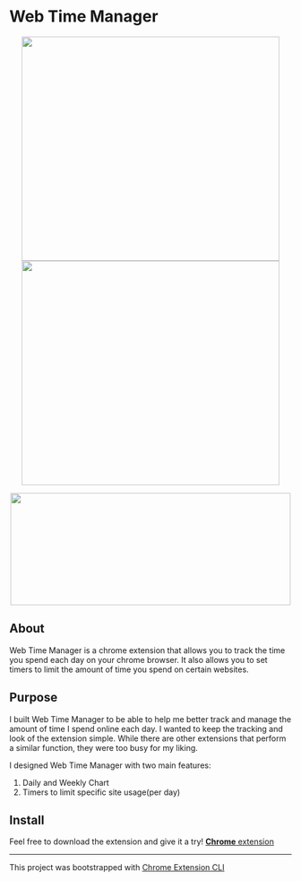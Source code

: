 #  Web Time Manager

<p align="center">
  <img width="460" height="400" src="https://user-images.githubusercontent.com/95270713/208166886-1d0b449d-033d-4737-8bd0-501e451992fc.PNG">
  <img width="460" height="400" src="https://user-images.githubusercontent.com/95270713/208166907-61156a6d-60cf-4c67-bfc5-a1f25deb7383.PNG">
</p>

<p align="center">
  <img width="500" height="200" src="https://user-images.githubusercontent.com/95270713/208166912-dabea11a-a431-4fb8-95ee-e4e56b180c17.PNG">
</p>
<!-- <img align="left" width="100" height="100" src="(https://user-images.githubusercontent.com/95270713/208166886-1d0b449d-033d-4737-8bd0-501e451992fc.PNG)">
![Weekly Chart](https://user-images.githubusercontent.com/95270713/208166907-61156a6d-60cf-4c67-bfc5-a1f25deb7383.PNG)
![Timers](https://user-images.githubusercontent.com/95270713/208166912-dabea11a-a431-4fb8-95ee-e4e56b180c17.PNG) -->


## About

Web Time Manager is a chrome extension that allows you to track the time you spend each day on your chrome browser.  It also allows you to set timers to limit the amount of time you spend on certain websites. 

## Purpose

I built Web Time Manager to be able to help me better track and manage the amount of time I spend online each day.  I wanted to keep the tracking and look of the extension simple.  While there are other extensions that perform a similar function, they were too busy for my liking.

I designed Web Time Manager with two main features: 

1. Daily and Weekly Chart
2. Timers to limit specific site usage(per day)

## Install

Feel free to download the extension and give it a try! [**Chrome** extension]() 

---

This project was bootstrapped with [Chrome Extension CLI](https://github.com/dutiyesh/chrome-extension-cli)

